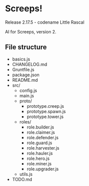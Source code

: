 # Screeps!
Release 2.17.5 - codename Little Rascal

AI for Screeps, version 2.

## File structure
- basics.js
- CHANGELOG.md
- Gruntfile.js
- package.json
- README.md
- src/
  - config.js
  - main.js
  - proto/
    - prototype.creep.js
    - prototype.spawn.js
    - prototype.tower.js
  - roles/
    - role.builder.js
    - role.claimer.js
    - role.defender.js
    - role.guard.js
    - role.harvester.js
    - role.hauler.js
    - role.hero.js
    - role.miner.js
    - role.upgrader.js
  - utils.js
- TODO.md
